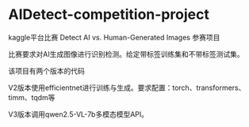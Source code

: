 ﻿# AIDetect-competition-project
kaggle平台比赛 Detect AI vs. Human-Generated Images 参赛项目

比赛要求对AI生成图像进行识别检测。给定带标签训练集和不带标签测试集。

该项目有两个版本的代码

V2版本使用efficientnet进行训练与生成。要求配置：torch、transformers、timm、tqdm等

V3版本调用qwen2.5-VL-7b多模态模型API。